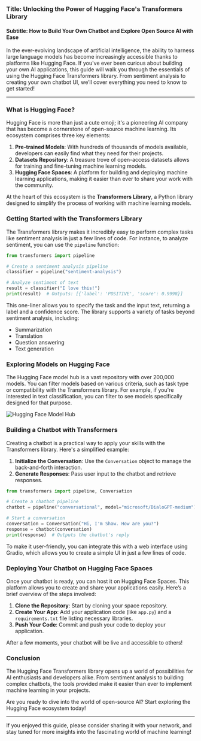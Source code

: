 ### Title: Unlocking the Power of Hugging Face's Transformers Library
#### Subtitle: How to Build Your Own Chatbot and Explore Open Source AI with Ease

In the ever-evolving landscape of artificial intelligence, the ability to harness large language models has become increasingly accessible thanks to platforms like Hugging Face. If you've ever been curious about building your own AI applications, this guide will walk you through the essentials of using the Hugging Face Transformers library. From sentiment analysis to creating your own chatbot UI, we’ll cover everything you need to know to get started!

* * *

### What is Hugging Face?

Hugging Face is more than just a cute emoji; it's a pioneering AI company that has become a cornerstone of open-source machine learning. Its ecosystem comprises three key elements:

1. **Pre-trained Models**: With hundreds of thousands of models available, developers can easily find what they need for their projects.
2. **Datasets Repository**: A treasure trove of open-access datasets allows for training and fine-tuning machine learning models.
3. **Hugging Face Spaces**: A platform for building and deploying machine learning applications, making it easier than ever to share your work with the community.

At the heart of this ecosystem is the **Transformers Library**, a Python library designed to simplify the process of working with machine learning models.

### Getting Started with the Transformers Library

The Transformers library makes it incredibly easy to perform complex tasks like sentiment analysis in just a few lines of code. For instance, to analyze sentiment, you can use the `pipeline` function:

```python
from transformers import pipeline

# Create a sentiment analysis pipeline
classifier = pipeline("sentiment-analysis")

# Analyze sentiment of text
result = classifier("I love this!")
print(result)  # Outputs: [{'label': 'POSITIVE', 'score': 0.9998}]
```

This one-liner allows you to specify the task and the input text, returning a label and a confidence score. The library supports a variety of tasks beyond sentiment analysis, including:

- Summarization
- Translation
- Question answering
- Text generation

### Exploring Models on Hugging Face

The Hugging Face model hub is a vast repository with over 200,000 models. You can filter models based on various criteria, such as task type or compatibility with the Transformers library. For example, if you're interested in text classification, you can filter to see models specifically designed for that purpose.

![Hugging Face Model Hub](https://huggingface.co/models)

### Building a Chatbot with Transformers

Creating a chatbot is a practical way to apply your skills with the Transformers library. Here's a simplified example:

1. **Initialize the Conversation**: Use the `Conversation` object to manage the back-and-forth interaction.
2. **Generate Responses**: Pass user input to the chatbot and retrieve responses.

```python
from transformers import pipeline, Conversation

# Create a chatbot pipeline
chatbot = pipeline("conversational", model="microsoft/DialoGPT-medium")

# Start a conversation
conversation = Conversation("Hi, I'm Shaw. How are you?")
response = chatbot(conversation)
print(response)  # Outputs the chatbot's reply
```

To make it user-friendly, you can integrate this with a web interface using Gradio, which allows you to create a simple UI in just a few lines of code.

### Deploying Your Chatbot on Hugging Face Spaces

Once your chatbot is ready, you can host it on Hugging Face Spaces. This platform allows you to create and share your applications easily. Here’s a brief overview of the steps involved:

1. **Clone the Repository**: Start by cloning your space repository.
2. **Create Your App**: Add your application code (like `app.py`) and a `requirements.txt` file listing necessary libraries.
3. **Push Your Code**: Commit and push your code to deploy your application.

After a few moments, your chatbot will be live and accessible to others!

### Conclusion

The Hugging Face Transformers library opens up a world of possibilities for AI enthusiasts and developers alike. From sentiment analysis to building complex chatbots, the tools provided make it easier than ever to implement machine learning in your projects. 

Are you ready to dive into the world of open-source AI? Start exploring the Hugging Face ecosystem today! 

* * *

If you enjoyed this guide, please consider sharing it with your network, and stay tuned for more insights into the fascinating world of machine learning!